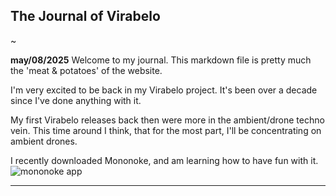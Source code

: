 ## The Journal of Virabelo 

~

**may/08/2025**
Welcome to my journal. This markdown file is pretty much the 'meat & potatoes' of the website.

I'm very excited to be back in my Virabelo project. It's been over a decade since I've done anything with it. 

My first Virabelo releases back then were more in the ambient/drone techno vein. This time around I think, that for the most part, I'll be concentrating on ambient drones. 

I recently downloaded Mononoke, and am learning how to have fun with it.
![mononoke app](https://github.com/theambientdronesofvirabelo/Virabelo/blob/main/media/20250508_130349.jpg) 
___
